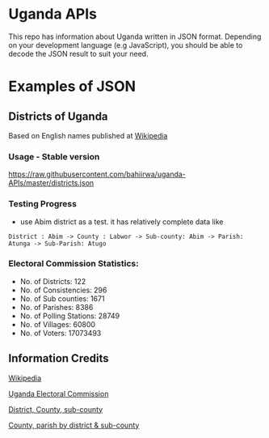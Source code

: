 # Uganda APIs
This repo has information about Uganda written in JSON format. Depending on your development language (e.g JavaScript), you should be able to decode the JSON result to suit your need.

# Examples of JSON

## Districts of Uganda
Based on English names published at [Wikipedia](https://en.wikipedia.org/wiki/ISO_3166-2:UG)

### Usage - Stable version
https://raw.githubusercontent.com/bahiirwa/uganda-APIs/master/districts.json

### Testing Progress
* use Abim district as a test. it has relatively complete data like

` District : Abim -> County : Labwor -> Sub-county: Abim -> Parish: Atunga -> Sub-Parish: Atugo `

### Electoral Commission Statistics:
* No. of Districts: 122
* No. of Consistencies: 296
* No. of Sub counties: 1671
* No. of Parishes: 8386
* No. of Polling Stations: 28749
* No. of Villages: 60800
* No. of Voters: 17073493

## Information Credits
[Wikipedia](https://en.wikipedia.org/wiki/ISO_3166-2:UG)

[Uganda Electoral Commission](https://www.ec.or.ug/)

[District, County, sub-county ](https://www.ec.or.ug/sites/VoterCount/registration%20statistics2011.pdf)

[County, parish by district & sub-county](https://www.ec.or.ug/?q=2016-presidential-results-tally-sheets-district)